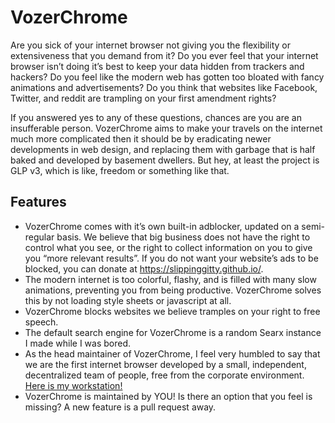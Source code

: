 # VozerChrome
Are you sick of your internet browser not giving you the flexibility or extensiveness that you demand from it? Do you ever feel that your internet browser isn’t doing it’s best to keep your data hidden from trackers and hackers? Do you feel like the modern web has gotten too bloated with fancy animations and advertisements? Do you think that websites like Facebook, Twitter, and reddit are trampling on your first amendment rights?

If you answered yes to any of these questions, chances are you are an insufferable person. VozerChrome aims to make your travels on the internet much more complicated then it should be by eradicating newer developments in web design, and replacing them with garbage that is half baked and developed by basement dwellers. But hey, at least the project is GLP v3, which is like, freedom or something like that. 

## Features

* VozerChrome comes with it’s own built-in adblocker, updated on a semi-regular basis. We believe that big business does not have the right to control what you see, or the right to collect information on you to give you “more relevant results”. If you do not want your website’s ads to be blocked, you can donate at https://slippinggitty.github.io/.
* The modern internet is too colorful, flashy, and is filled with many slow animations, preventing you from being productive. VozerChrome solves this by not loading style sheets or javascript at all.
* VozerChrome blocks websites we believe tramples on your right to free speech.
* The default search engine for VozerChrome is a random Searx instance I made while I was bored.
* As the head maintainer of VozerChrome, I feel very humbled to say that we are the first internet browser developed by a small, independent, decentralized team of people, free from the corporate environment. [Here is my workstation!](https://files.catbox.moe/fkodr7.jpg)
* VozerChrome is maintained by YOU! Is there an option that you feel is missing? A new feature is a pull request away.
